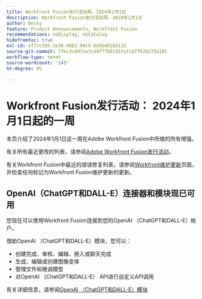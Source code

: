 ```yaml
---
title: Workfront Fusion发行活动周，2024年1月1日
description: Workfront Fusion发行活动周，2024年1月1日
author: Becky
feature: Product Announcements, Workfront Fusion
recommendations: noDisplay, noCatalog
hidefromtoc: true
exl-id: ef77cf85-2e36-46b2-94c5-6d5bd61bd131
source-git-commit: 77ec3c007ce7c49ff760145fafcd7f62b273a18f
workflow-type: tm+mt
source-wordcount: '145'
ht-degree: 0%

---
```


# Workfront Fusion发行活动： 2024年1月1日起的一周

本页介绍了2024年1月1日这一周在Adobe Workfront Fusion中所做的所有增强。

有关所有最近更改的列表，请参阅[Adobe Workfront Fusion发行活动](/help/workfront-fusion/fusion-product-releases/fusion-release-activity.md)。

有关Workfront Fusion中最近的错误修复列表，请参阅[Workfront维护更新](https://experienceleague.adobe.com/zh-hans/docs/workfront-known-issues/releases/current-updates)页面，并检查任何标记为Workfront Fusion维护更新的更新。

## OpenAI（ChatGPT和DALL-E）连接器和模块现已可用

您现在可以使用Workfront Fusion连接到您的OpenAI （ChatGPT和DALL-E）帐户。

借助OpenAI （ChatGPT和DALL-E）模块，您可以：

* 创建完成、审核、编辑、嵌入或聊天完成
* 生成、编辑或创建图像变体
* 管理文件和微调模型
* 对OpenAI （ChatGPT和DALL-E） API进行自定义API调用

有关详细信息，请参阅[OpenAI （ChatGPT和DALL-E）模块](/help/workfront-fusion/references/apps-and-modules/third-party-connectors/openai-chatgpt-modules.md)

